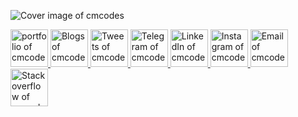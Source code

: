 ![Cover image of cmcodes](https://github.com/cmcodes1/cmcodes1/blob/master/cmcodes.gif)

<a title="Portfolio" href="https://cmcodes1.github.io/">
  <img alt="portfolio of cmcodes" src="https://avatars2.githubusercontent.com/u/34341671?s=460&u=73e18d14ad731e271dcb5a16e215cc7cf626721b&v=4" width="60" height="60" />
</a>

<a title="DEV.to" href="https://dev.to/cmcodes">
  <img alt="Blogs of cmcodes" src="https://cdn3.iconfinder.com/data/icons/logos-and-brands-adobe/512/84_Dev-512.png" width="60" height="60" />
</a>

<a title="Twitter" href="https://twitter.com/cmcodes1">
  <img alt="Tweets of cmcodes" src="https://cdn4.iconfinder.com/data/icons/social-media-and-logos-11/32/Logo_Twitter_bird-512.png" width="60" height="60" />
</a>

<a title="Telegram" href="https://t.me/cmcodes">
  <img alt="Telegram of cmcodes" src="https://cdn4.iconfinder.com/data/icons/social-media-and-logos-11/32/Logo_telegram_Airplane_Air_plane_paper_airplane-22-512.png" width="60" height="60" />
</a>

<a title="LinkedIn" href="https://linkedin.com/in/cmcodes">
  <img alt="LinkedIn of cmcodes" src="https://cdn4.iconfinder.com/data/icons/social-media-and-logos-11/32/Logo_LinkedIn-512.png" width="60" height="60" />
</a>

<a title="Instagram" href="https://instagram.com/cmcodes">
  <img alt="Instagram of cmcodes" src="https://cdn4.iconfinder.com/data/icons/social-media-and-logos-11/32/Logo_Instagram-512.png" width="60" height="60" />
</a>

<a title="Email" href="mailto:cmcodes10@gmail.com">
  <img alt="Email of cmcodes" src="https://cdn4.iconfinder.com/data/icons/social-media-and-logos-11/32/Logo_Gmail_envelope_letter_email-512.png" width="60" height="60" />
</a>

<a title="Stackoverflow" href="https://stackoverflow.com/users/8161436/cmcodes">
  <img alt="Stackoverflow of cmcodes" src="https://cdn0.iconfinder.com/data/icons/social-media-and-logos-11/32/logo_stackoverflow_Stack_overflow-512.png" width="60" height="60" />
</a>


